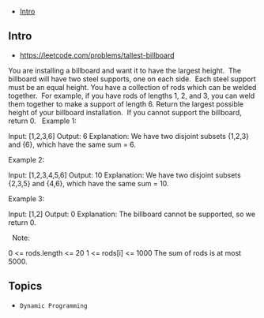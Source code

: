 - [Intro](#intro)

## Intro

- https://leetcode.com/problems/tallest-billboard

You are installing a billboard and want it to have the largest height.  The billboard will have two steel supports, one on each side.  Each steel support must be an equal height.
You have a collection of rods which can be welded together.  For example, if you have rods of lengths 1, 2, and 3, you can weld them together to make a support of length 6.
Return the largest possible height of your billboard installation.  If you cannot support the billboard, return 0.
 
Example 1:

Input: [1,2,3,6]
Output: 6
Explanation: We have two disjoint subsets {1,2,3} and {6}, which have the same sum = 6.


Example 2:

Input: [1,2,3,4,5,6]
Output: 10
Explanation: We have two disjoint subsets {2,3,5} and {4,6}, which have the same sum = 10.



Example 3:

Input: [1,2]
Output: 0
Explanation: The billboard cannot be supported, so we return 0.


 
Note:

0 <= rods.length <= 20
1 <= rods[i] <= 1000
The sum of rods is at most 5000.



## Topics

- `Dynamic Programming`


